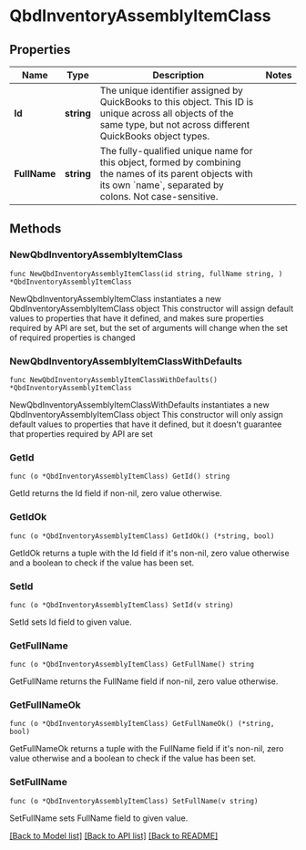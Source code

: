 # QbdInventoryAssemblyItemClass

## Properties

Name | Type | Description | Notes
------------ | ------------- | ------------- | -------------
**Id** | **string** | The unique identifier assigned by QuickBooks to this object. This ID is unique across all objects of the same type, but not across different QuickBooks object types. | 
**FullName** | **string** | The fully-qualified unique name for this object, formed by combining the names of its parent objects with its own &#x60;name&#x60;, separated by colons. Not case-sensitive. | 

## Methods

### NewQbdInventoryAssemblyItemClass

`func NewQbdInventoryAssemblyItemClass(id string, fullName string, ) *QbdInventoryAssemblyItemClass`

NewQbdInventoryAssemblyItemClass instantiates a new QbdInventoryAssemblyItemClass object
This constructor will assign default values to properties that have it defined,
and makes sure properties required by API are set, but the set of arguments
will change when the set of required properties is changed

### NewQbdInventoryAssemblyItemClassWithDefaults

`func NewQbdInventoryAssemblyItemClassWithDefaults() *QbdInventoryAssemblyItemClass`

NewQbdInventoryAssemblyItemClassWithDefaults instantiates a new QbdInventoryAssemblyItemClass object
This constructor will only assign default values to properties that have it defined,
but it doesn't guarantee that properties required by API are set

### GetId

`func (o *QbdInventoryAssemblyItemClass) GetId() string`

GetId returns the Id field if non-nil, zero value otherwise.

### GetIdOk

`func (o *QbdInventoryAssemblyItemClass) GetIdOk() (*string, bool)`

GetIdOk returns a tuple with the Id field if it's non-nil, zero value otherwise
and a boolean to check if the value has been set.

### SetId

`func (o *QbdInventoryAssemblyItemClass) SetId(v string)`

SetId sets Id field to given value.


### GetFullName

`func (o *QbdInventoryAssemblyItemClass) GetFullName() string`

GetFullName returns the FullName field if non-nil, zero value otherwise.

### GetFullNameOk

`func (o *QbdInventoryAssemblyItemClass) GetFullNameOk() (*string, bool)`

GetFullNameOk returns a tuple with the FullName field if it's non-nil, zero value otherwise
and a boolean to check if the value has been set.

### SetFullName

`func (o *QbdInventoryAssemblyItemClass) SetFullName(v string)`

SetFullName sets FullName field to given value.



[[Back to Model list]](../README.md#documentation-for-models) [[Back to API list]](../README.md#documentation-for-api-endpoints) [[Back to README]](../README.md)


